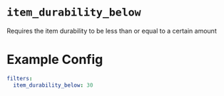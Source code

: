# `item_durability_below`

Requires the item durability to be less than or equal to a certain amount

# Example Config
```yaml
filters:
  item_durability_below: 30
```
